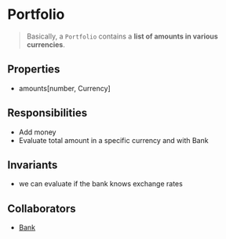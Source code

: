 # Portfolio

> Basically, a `Portfolio` contains a **list of amounts in various currencies**. 

## Properties

- amounts[number, Currency]

## Responsibilities

- Add money
- Evaluate total amount in a specific currency and with Bank

## Invariants

- we can evaluate if the bank knows exchange rates

## Collaborators

- [Bank](./Bank.md)